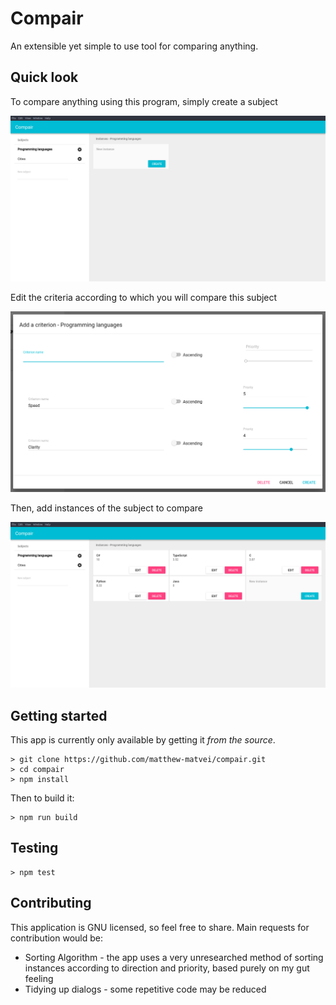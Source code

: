 # Compair

An extensible yet simple to use tool for comparing anything.

## Quick look

To compare anything using this program, simply create a subject

![Creating a subject](https://github.com/matthew-matvei/compair/raw/master/images/new-subject.png)

Edit the criteria according to which you will compare this subject

![Choosing the criteria](https://github.com/matthew-matvei/compair/raw/master/images/add-criterion-dialog.png)

Then, add instances of the subject to compare

![Comparing programming languages](https://github.com/matthew-matvei/compair/raw/master/images/programming-languages-comparison.png)

## Getting started

This app is currently only available by getting it *from the source*.

    > git clone https://github.com/matthew-matvei/compair.git
    > cd compair
    > npm install

Then to build it:

    > npm run build

## Testing

    > npm test

## Contributing

This application is GNU licensed, so feel free to share. Main requests
for contribution would be:

* Sorting Algorithm - the app uses a very unresearched method of sorting
    instances according to direction and priority, based purely on my
    gut feeling
* Tidying up dialogs - some repetitive code may be reduced
